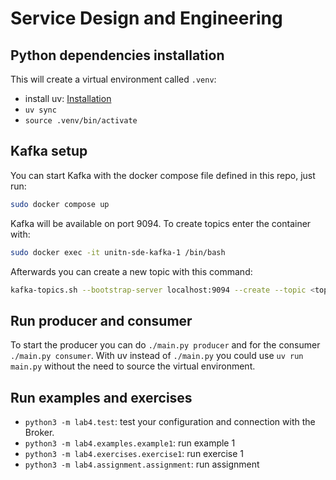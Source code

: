 # Service Design and Engineering

## Python dependencies installation

This will create a virtual environment called `.venv`:

- install uv: [Installation](https://docs.astral.sh/uv/getting-started/installation/)
- `uv sync`
- `source .venv/bin/activate`

## Kafka setup

You can start Kafka with the docker compose file defined in this repo, just run:

```bash
sudo docker compose up
```

Kafka will be available on port 9094. To create topics enter the container with:

```bash
sudo docker exec -it unitn-sde-kafka-1 /bin/bash
```

Afterwards you can create a new topic with this command:

```bash
kafka-topics.sh --bootstrap-server localhost:9094 --create --topic <topic_name> --partitions <number_of_partitions>
```

## Run producer and consumer

To start the producer you can do `./main.py producer` and for the consumer `./main.py consumer`. With uv instead of `./main.py` you could use `uv run main.py` without the need to source the virtual environment.

## Run examples and exercises

- `python3 -m lab4.test`: test your configuration and connection with the Broker.
- `python3 -m lab4.examples.example1`: run example 1
- `python3 -m lab4.exercises.exercise1`: run exercise 1
- `python3 -m lab4.assignment.assignment`: run assignment
